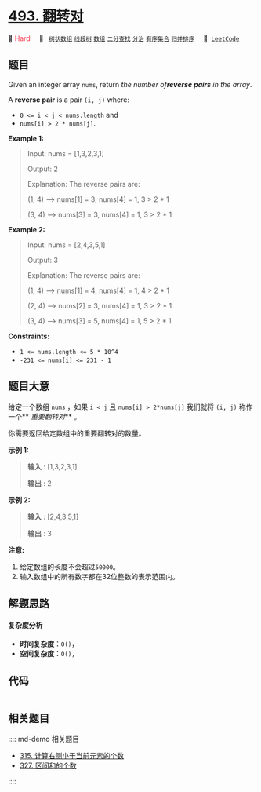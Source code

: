 # [493. 翻转对](https://leetcode.com/problems/reverse-pairs)

🔴 <font color=#ff334b>Hard</font>&emsp; 🔖&ensp; [`树状数组`](/leetcode/outline/tag/binary-indexed-tree.md) [`线段树`](/leetcode/outline/tag/segment-tree.md) [`数组`](/leetcode/outline/tag/array.md) [`二分查找`](/leetcode/outline/tag/binary-search.md) [`分治`](/leetcode/outline/tag/divide-and-conquer.md) [`有序集合`](/leetcode/outline/tag/ordered-set.md) [`归并排序`](/leetcode/outline/tag/merge-sort.md)&emsp; 🔗&ensp;[`LeetCode`](https://leetcode.com/problems/reverse-pairs)


## 题目

Given an integer array `nums`, return _the number of**reverse pairs** in the
array_.

A **reverse pair** is a pair `(i, j)` where:

  * `0 <= i < j < nums.length` and
  * `nums[i] > 2 * nums[j]`.



**Example 1:**

> Input: nums = [1,3,2,3,1]
> 
> Output: 2
> 
> Explanation: The reverse pairs are:
> 
> (1, 4) --> nums[1] = 3, nums[4] = 1, 3 > 2 * 1
> 
> (3, 4) --> nums[3] = 3, nums[4] = 1, 3 > 2 * 1

**Example 2:**

> Input: nums = [2,4,3,5,1]
> 
> Output: 3
> 
> Explanation: The reverse pairs are:
> 
> (1, 4) --> nums[1] = 4, nums[4] = 1, 4 > 2 * 1
> 
> (2, 4) --> nums[2] = 3, nums[4] = 1, 3 > 2 * 1
> 
> (3, 4) --> nums[3] = 5, nums[4] = 1, 5 > 2 * 1

**Constraints:**

  * `1 <= nums.length <= 5 * 10^4`
  * `-231 <= nums[i] <= 231 - 1`


## 题目大意

给定一个数组 `nums` ，如果 `i < j` 且 `nums[i] > 2*nums[j]` 我们就将 `(i, j)` 称作一个**
_重要翻转对_** 。

你需要返回给定数组中的重要翻转对的数量。

**示例 1:**

> 
> 
> 
> 
> 
> **输入** : [1,3,2,3,1]
> 
> **输出** : 2
> 
> 

**示例 2:**

> 
> 
> 
> 
> 
> **输入** : [2,4,3,5,1]
> 
> **输出** : 3
> 
> 

**注意:**

  1. 给定数组的长度不会超过`50000`。
  2. 输入数组中的所有数字都在32位整数的表示范围内。


## 解题思路

#### 复杂度分析

- **时间复杂度**：`O()`，
- **空间复杂度**：`O()`，

## 代码

```javascript

```

## 相关题目

:::: md-demo 相关题目
- [315. 计算右侧小于当前元素的个数](https://leetcode.com/problems/count-of-smaller-numbers-after-self)
- [327. 区间和的个数](https://leetcode.com/problems/count-of-range-sum)

::::

